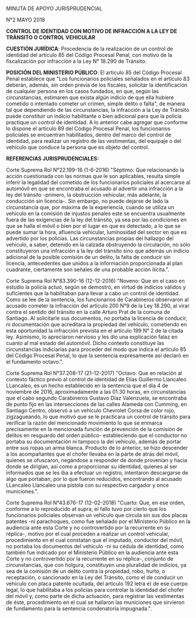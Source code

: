 MINUTA DE APOYO JURISPRUDENCIAL

N°2 MAYO 2018

**CONTROL DE IDENTIDAD CON MOTIVO DE INFRACCIÓN A LA LEY DE TRÁNSITO O
CONTROL VEHICULAR** 

**CUESTIÓN JURÍDICA**: Procedencia de la realización de un
control de identidad del artículo 85 del Código Procesal Penal, con
motivo de la fiscalización por infracción a la Ley N° 18.290 de
Tránsito.

**POSICIÓN DEL MINISTERIO PÚBLICO**: El artículo 85 del Código Procesal
Penal establece que "Los funcionarios policiales señalados en el artículo 83 deberán, además, sin orden previa
de los fiscales, solicitar la identificación de cualquier persona en los
casos fundados, en que, según las circunstancias, estimaren que exista
algún indicio de que ella hubiere cometido o intentado cometer un
crimen, simple delito o falta", de manera tal que dependiendo de las
circunstancias, la infracción a la Ley de Tránsito puede constituir un
indicio habilitante o bien adicional para que la policía practique un
control de identidad. A lo anterior cabe agregar que conforme lo dispone
el artículo 89 del Código Procesal Penal, los funcionarios policiales se
encuentran habilitados, dentro del marco del control de identidad, para
realizar un registro de las vestimentas, del equipaje o del vehículo que conduce la
persona que es objeto del control.

**REFERENCIAS JURISPRUDENCIALES:** 

Corte Suprema Rol N°22.199-16
(1-6-2016)
"Séptimo: Que relacionando la acción cuestionada con las normas que le
son aplicables, resulta simple inferir la legalidad del cometido de los
funcionarios policiales al acercarse al automóvil en que se encontraba
el acusado al advertir una infracción a la ley del tránsito -primero, la
obstrucción vehicular, más adelante, la conducción sin licencia-. Sin
embargo, no puede dejarse de lado la circunstancia que, por máxima de la
experiencia, cuando se utiliza un vehículo en la comisión de injustos
penales este se encuentra usualmente fuera de las exigencias de la ley
del tránsito, ya sea por las condiciones en que se halla el móvil o bien
por el lugar en que es detectado, a lo que se puede sumar la hora,
afluencia vehicular, luminosidad del sector en que es advertido por los
policías. Las circunstancias propias del hallazgo del vehículo, a saber,
detenido en la calzada obstruyendo la circulación, no sólo constituyeron
una infracción a la ley del tránsito sino que además un indicio
adicional de la posible comisión de un delito, la falta de conducir sin
licencia, antecedentes que unidos a la información proporcionada al plan
cuadrante, ciertamente son señales de una probable acción ilícita.".


Corte Suprema Rol N°83.390-16
(12-12-2016)
"Noveno: Que en el caso en estudio la policía actuó, según se demostró,
en virtud de indicios válidos y suficientes que la habilitaban para
llevar a cabo un control de identidad. Como se lee de la sentencia, los
funcionarios de Carabineros observaron al acusado cometer la infracción
del artículo 200 N°9 de la Ley 18.290, al virar contra el sentido del
tránsito en la calle Arturo Prat de la comuna de Santiago. Al
solicitarle sus documentos, no portaba la licencia de conducir, ni
documentación que acreditara la propiedad del vehículo, cometiendo en
esta oportunidad la infracción prevista en el artículo 199 N° 2 de la
citada ley. Asimismo, lo apreciaron nervioso y les dio una explicación
falaz en cuanto al mal estado del automóvil. Dicho contexto constituye
las circunstancias indiciarias para proceder del modo que indica el
artículo 85 del Código Procesal Penal, lo que la sentencia expresamente
así declaró en el fundamento octavo.". 


Corte Suprema Rol N°37.208-17
(21-12-2017)
"Octavo: Que en relación al contexto fáctico previo al control de identidad de Elías Guillermo
Llancaleo LLancaleo, es un hecho establecido en la sentencia que el día
4 de noviembre de 2016, aproximadamente a las 01.30 horas, en
circunstancias que el cabo segundo Carabineros Gustavo Díaz Valenzuela, se encontraba de punto
fijo en las intersecciones de las calles Alameda con Cumming, en
Santiago Centro, observó a un vehículo Chevrolet Corsa de color rojo,
zigzagueando, lo que motivó que se le practicara un control de tránsito
para verificar la razón del mencionado movimiento lo que se enmarca
precisamente en la mencionada función de prevención de la comisión de
delitos en resguardo del orden público- estableciendo que el conductor
no portaba su documentación ni tampoco la del vehículo, además de portar
entre sus ropas un arma blanca. Producto de lo anterior, se hizo
descender a los acompañantes que el chofer llevaba en la parte de atrás
del móvil, quienes se ofuscaron, negándose a responder de donde
provenían y hacia donde se dirigían, así como a proporcionar su
identidad, quienes al ser informados que se les iba a efectuar un
registro, intentaron descargarse de algo que portaban, por lo que fueron
reducidos, encontrando al acusado LLancaleo Llancaleo una pistola con su
respectivo cargador y once municiones.". 


Corte Suprema Rol N°43.676-17 
(12-02-2018)
"Cuarto: Que, en ese orden, conforme a lo reproducido at supra, el fallo
tuvo por cierto que los funcionarios policiales observan un vehículo que
circula sin sus dos placas patentes -ni parachoques, como fue señalado
por el Ministerio Público en la audiencia ante esta Corte y no
controvertido por la recurrente en su réplica-, motivo por el cual
proceden a realizar un control vehicular, procedimiento en el cual
constatan que el imputado, conductor del móvil, no portaba los
documentos del vehículo -ni su cédula de identidad, como también fue
indicado por el Ministerio Público en la audiencia ante esta Corte y no
controvertido por la recurrente en su réplica-, conjunto de
circunstancias, que con holgura, constituyen una pluralidad de indicios,
ya sea de la comisión de un delito contra la propiedad, robo, hurto, o
receptación, o sancionado en la Ley del Tránsito, como el de conducir un
vehículo con placa patente ocultada, del artículo 192 letra e) de ese
cuerpo legal, lo que habilitaba a los policías para controlar la
identidad del chofer del móvil y, como parte de dicha actuación, para
registrar las vestimentas de éste, procedimiento en el cual se hallaron
las municiones que sirvieron de fundamento para la sentencia
condenatoria impugnada.".


